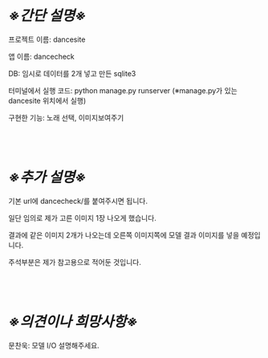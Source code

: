 # ***※간단 설명※***

프로젝트 이름: dancesite

앱 이름: dancecheck

DB: 임시로 데이터를 2개 넣고 만든 sqlite3

터미널에서 실행 코드: python manage.py runserver
(※manage.py가 있는 dancesite 위치에서 실행)

구현한 기능: 노래 선택, 이미지보여주기

<br/>
<br/>

# ***※추가 설명※***

기본 url에 dancecheck/를 붙여주시면 됩니다.

일단 임의로 제가 고른 이미지 1장 나오게 했습니다.

결과에 같은 이미지 2개가 나오는데 오른쪽 이미지쪽에 모델 결과 이미지를 넣을 예정입니다.

주석부분은 제가 참고용으로 적어둔 것입니다.

<br/>
<br/>

# ***※의견이나 희망사항※***

문찬욱: 모델 I/O 설명해주세요.
